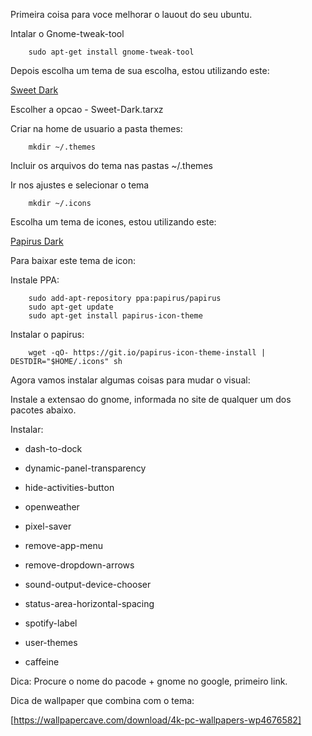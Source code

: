 Primeira coisa para voce melhorar o lauout do seu ubuntu.

Intalar o Gnome-tweak-tool

```DOS
    sudo apt-get install gnome-tweak-tool
```

Depois escolha um tema de sua escolha, estou utilizando este: 

[Sweet Dark](https://www.gnome-look.org/p/1253385/)

Escolher a opcao - Sweet-Dark.tarxz

Criar na home de usuario a pasta themes:

```DOS
    mkdir ~/.themes 
```

Incluir os arquivos do tema nas pastas ~/.themes

Ir nos ajustes e selecionar o tema

```DOS
    mkdir ~/.icons 
```

Escolha um tema de icones, estou utilizando este: 


[Papirus Dark](https://github.com/PapirusDevelopmentTeam/papirus-icon-theme)

Para baixar este tema de icon:

Instale PPA:

```
    sudo add-apt-repository ppa:papirus/papirus
    sudo apt-get update
    sudo apt-get install papirus-icon-theme
```

Instalar o papirus:

```
    wget -qO- https://git.io/papirus-icon-theme-install | DESTDIR="$HOME/.icons" sh
```

Agora vamos instalar algumas coisas para mudar o visual:

Instale a extensao do gnome, informada no site de qualquer um dos pacotes abaixo.

Instalar:

- dash-to-dock

- dynamic-panel-transparency

- hide-activities-button

- openweather

- pixel-saver

- remove-app-menu

- remove-dropdown-arrows

- sound-output-device-chooser

- status-area-horizontal-spacing

- spotify-label

- user-themes

- caffeine

Dica: Procure o nome do pacode + gnome no google, primeiro link.

Dica de wallpaper que combina com o tema:

[https://wallpapercave.com/download/4k-pc-wallpapers-wp4676582]